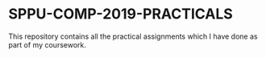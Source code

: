 # SPPU-COMP-2019-PRACTICALS
This repository contains all the practical assignments which I have done as part of my coursework.
